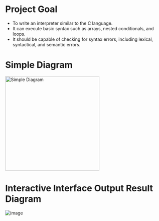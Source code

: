 # Project Goal
- To write an interpreter similar to the C language.
- It can execute basic syntax such as arrays, nested conditionals, and loops.
- It should be capable of checking for syntax errors, including lexical, syntactical, and semantic errors.

# Simple Diagram
<img src="https://github.com/user-attachments/assets/8d009cac-8012-485c-881d-b4ab59b37225" alt="Simple Diagram" width="300"/>

# Interactive Interface Output Result Diagram
![image](https://github.com/user-attachments/assets/134ed63a-00ef-49da-adab-8302d224a734)

